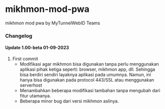# mikhmon-mod-pwa
mikhmon mod pwa by MyTunnelWebID Teams


### Changelog

#### Update 1.00-beta 01-09-2023
1. First commit
	- Modifikasi agar mikhmon bisa digunakan tanpa perlu menggunakan aplikasi pihak ketiga seperti: browser, mikhmon app, dll. Sehingga bisa berdiri sendiri layaknya aplikasi pada umumnya. Namun, ini hanya bisa digunakan pada protocol 443/SSL atau menggunakan serverhost
	- Menambahkan beberapa modifikasi tambahan tanpa mengubah dari fitur utamanya.
	- Beberapa minor bug dari versi mikhmon aslinya.